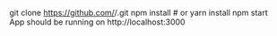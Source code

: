 git clone https://github.com/<username>/<repo-name>.git
npm install # or yarn install
npm start  
App should be running on http://localhost:3000 
